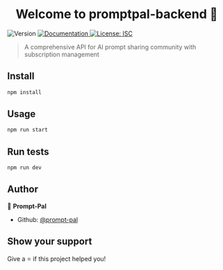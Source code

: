 <h1 align="center">Welcome to promptpal-backend 👋</h1>
<p>
  <img alt="Version" src="https://img.shields.io/badge/version-1.0.0-blue.svg?cacheSeconds=2592000" />
  <a href="https://promptpal-backend-j5gl.onrender.com/api-docs" target="_blank">
    <img alt="Documentation" src="https://img.shields.io/badge/documentation-yes-brightgreen.svg" />
  </a>
  <a href="#" target="_blank">
    <img alt="License: ISC" src="https://img.shields.io/badge/License-ISC-yellow.svg" />
  </a>
</p>

> A comprehensive API for AI prompt sharing community with subscription management

## Install

```sh
npm install
```

## Usage

```sh
npm run start
```

## Run tests

```sh
npm run dev
```

## Author

👤 **Prompt-Pal**

* Github: [@prompt-pal](https://github.com/prompt-pal)

## Show your support

Give a ⭐️ if this project helped you!